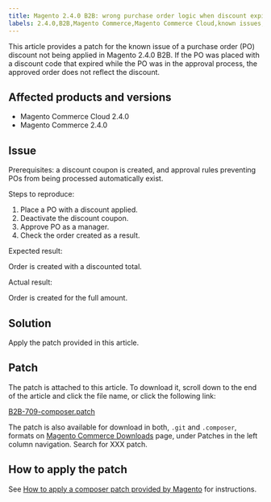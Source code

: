 ```yaml
---
title: Magento 2.4.0 B2B: wrong purchase order logic when discount expired 
labels: 2.4.0,B2B,Magento Commerce,Magento Commerce Cloud,known issues,patch,purchase order,troubleshooting
---
```


This article provides a patch for the known issue of a purchase order (PO) discount not being applied in Magento 2.4.0 B2B. If the PO was placed with a discount code that expired while the PO was in the approval process, the approved order does not reflect the discount. 

## Affected products and versions

* Magento Commerce Cloud 2.4.0
* Magento Commerce 2.4.0

## Issue

Prerequisites: a discount coupon is created, and approval rules preventing POs from being processed automatically exist. 

Steps to reproduce:

1. Place a PO with a discount applied.
1. Deactivate the discount coupon. 
1. Approve PO as a manager. 
1. Check the order created as a result.

Expected result:

Order is created with a discounted total. 

Actual result:

Order is created for the full amount.

## Solution 

Apply the patch provided in this article.

## Patch

The patch is attached to this article. To download it, scroll down to the end of the article and click the file name, or click the following link:

[B2B-709-composer.patch](assets/B2B-709-composer.patch)

The patch is also available for download in both, `` .git `` and `` .composer ``, formats on [Magento Commerce Downloads](https://magento.com/tech-resources/download) page, under Patches in the left column navigation. Search for XXX patch. 

## How to apply the patch

See [How to apply a composer patch provided by Magento](https://support.magento.com/hc/en-us/articles/360028367731) for instructions.

 
 